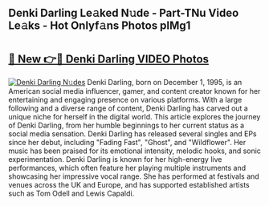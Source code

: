 ## Denki Darling Le𝚊ked N𝚞de - Part-TNu Video Le𝚊ks - Hot Onlyf𝚊ns Photos pIMg1

# <h2><a href="http://ac48068.deff.icu/?id=Denki+Darling">🔗 New 👉🔴 Denki Darling VIDEO Photos</a></h2>

[![Denki Darling N𝚞des](https://i.imgur.com/rIISA9y.gif)](http://ac48068.deff.icu/?id=Denki+Darling)
Denki Darling, born on December 1, 1995, is an American social media influencer, gamer, and content creator known for her entertaining and engaging presence on various platforms. With a large following and a diverse range of content, Denki Darling has carved out a unique niche for herself in the digital world. This article explores the journey of Denki Darling, from her humble beginnings to her current status as a social media sensation. Denki Darling has released several singles and EPs since her debut, including "Fading Fast", "Ghost", and "Wildflower". Her music has been praised for its emotional intensity, melodic hooks, and sonic experimentation. Denki Darling is known for her high-energy live performances, which often feature her playing multiple instruments and showcasing her impressive vocal range. She has performed at festivals and venues across the UK and Europe, and has supported established artists such as Tom Odell and Lewis Capaldi.
